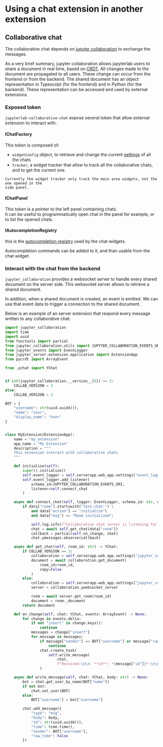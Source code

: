 # Using a chat extension in another extension

## Collaborative chat

The collaborative chat depends on [jupyter collaboration](https://jupyterlab-realtime-collaboration.readthedocs.io/en/latest/index.html)
to exchange the messages.

As a very brief summary, jupyter collaboration allows jupyterlab users to share a
document in real time, based on [CRDT](https://en.wikipedia.org/wiki/Conflict-free_replicated_data_type).
All changes made to the document are propagated to all users. These change can occur
from the frontend or from the backend. The shared document has an object representation
in Typescript (for the frontend) and in Python (for the backend). These representation
can be accessed and used by external extensions.

### Exposed token

`jupyterlab-collaborative-chat` expose several token that allow external extension to
interact with.

#### IChatFactory

This token is composed of:

- `widgetConfig` object, to retrieve and change the current [settings](#chat-settings)
of all the chats
- `tracker`, a widget tracker that allow to track all the collaborative chats, and to
get the current one.

```{caution}
Currently the widget tracker only track the main area widgets, not the one opened in the
side panel.
```

#### IChatPanel

This token is a pointer to the left panel containing chats.\
It can be useful to programmatically open chat in the panel for example, or to list the
opened chats.

#### IAutocompletionRegistry

this is the [autocompletion registry](#autocompletion-registry) used by the chat widgets.

Autocompletion commands can be added to it, and than usable from the chat widget.

### Interact with the chat from the backend

`jupyter_collaboration` provides a websocket server to handle every shared document
on the server side. This websocket server allows to retrieve a shared document.

In addition, when a shared document is created, an event is emitted. We can use that
event data to trigger a connection to the shared document.

Below is an example of an server extension that respond every message written to any
collaborative chat:

```python
import jupyter_collaboration
import time
import uuid
from functools import partial
from jupyter_collaboration.utils import JUPYTER_COLLABORATION_EVENTS_URI
from jupyter_events import EventLogger
from jupyter_server.extension.application import ExtensionApp
from pycrdt import ArrayEvent

from .ychat import YChat


if int(jupyter_collaboration.__version__[0]) >= 3:
    COLLAB_VERSION = 3
else:
    COLLAB_VERSION = 2

BOT = {
    "username": str(uuid.uuid4()),
    "name": "user",
    "display_name": "User"
}


class MyExtension(ExtensionApp):
    name = "my_extension"
    app_name = "My Extension"
    description = """
    this extension interact with collaborative chats
    """

    def initialize(self):
        super().initialize()
        self.event_logger = self.serverapp.web_app.settings["event_logger"]
        self.event_logger.add_listener(
            schema_id=JUPYTER_COLLABORATION_EVENTS_URI,
            listener=self.connect_chat
        )

    async def connect_chat(self, logger: EventLogger, schema_id: str, data: dict) -> None:
        if data["room"].startswith("text:chat:") \
            and data["action"] == "initialize"\
            and data["msg"] == "Room initialized":

            self.log.info(f"Collaborative chat server is listening for {data["room"]}")
            chat = await self.get_chat(data["room"])
            callback = partial(self.on_change, chat)
            chat.ymessages.observe(callback)

    async def get_chat(self, room_id: str) -> YChat:
        if COLLAB_VERSION == 3:
            collaboration = self.serverapp.web_app.settings["jupyter_server_ydoc"]
            document = await collaboration.get_document(
                room_id=room_id,
                copy=False
            )
        else:
            collaboration = self.serverapp.web_app.settings["jupyter_collaboration"]
            server = collaboration.ywebsocket_server

            room = await server.get_room(room_id)
            document = room._document
        return document

    def on_change(self, chat: YChat, events: ArrayEvent) -> None:
        for change in events.delta:
            if not "insert" in change.keys():
                continue
            messages = change["insert"]
            for message in messages:
                if message["sender"] == BOT["username"] or message["raw_time"]:
                    continue
                chat.create_task(
                    self.write_message(
                        chat,
                        f"Received:\n\n- **id**: *{message["id"]}*:\n\n- **body**: *{message["body"]}*")
                )

    async def write_message(self, chat: YChat, body: str) -> None:
        bot = chat.get_user_by_name(BOT["name"])
        if not bot:
            chat.set_user(BOT)
        else:
            BOT["username"] = bot["username"]

        chat.add_message({
            "type": "msg",
            "body": body,
            "id": str(uuid.uuid4()),
            "time": time.time(),
            "sender": BOT["username"],
            "raw_time": False
        })

```
